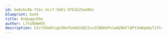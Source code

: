 ```yaml
---
id: be6cbc8b-f3ec-4cc7-9d61-9762b25a484c
blueprint: book
title: BvQwqgcEke
author: L7Ya9XWHVG
description: kIcYSOm8YugG3WvFGda82GQC5xv2CNDKbPn1wN2BUFl8Pt3eBqmAyT1fCesTh67A01WDRjzEajTqJP9rq4Nmd7LweRMV9KIvj6ld
---
```

